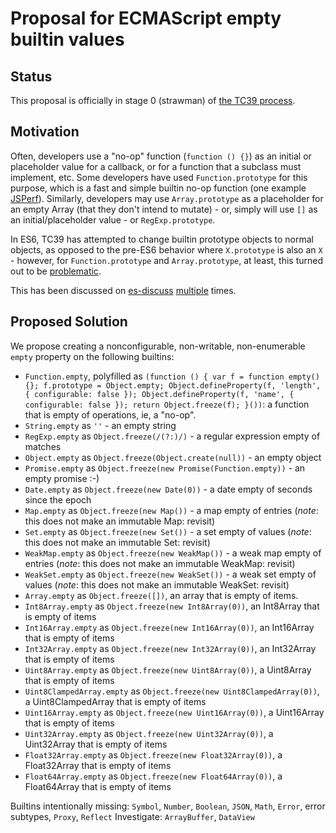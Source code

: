 # Proposal for ECMAScript empty builtin values

## Status

This proposal is officially in stage 0 (strawman) of [the TC39 process](https://docs.google.com/document/d/1QbEE0BsO4lvl7NFTn5WXWeiEIBfaVUF7Dk0hpPpPDzU).

## Motivation
Often, developers use a "no-op" function (`function () {}`) as an initial or placeholder value for a callback, or for a function that a subclass must implement, etc. Some developers have used `Function.prototype` for this purpose, which is a fast and simple builtin no-op function (one example [JSPerf](http://jsperf.com/noop-method-approaches/2)).
Similarly, developers may use `Array.prototype` as a placeholder for an empty Array (that they don't intend to mutate) - or, simply will use `[]` as an initial/placeholder value - or `RegExp.prototype`.

In ES6, TC39 has attempted to change builtin prototype objects to normal objects, as opposed to the pre-ES6 behavior where `X.prototype` is also an `X` - however, for `Function.prototype` and `Array.prototype`, at least, this turned out to be [problematic](https://esdiscuss.org/topic/array-prototype-change-was-tostringtag-spoofing-for-null-and-undefined).

This has been discussed on [es-discuss](https://esdiscuss.org/topic/empty-idea) [multiple](https://esdiscuss.org/topic/my-ecmascript-7-wishlist) times.

## Proposed Solution
We propose creating a nonconfigurable, non-writable, non-enumerable `empty` property on the following builtins:
 - `Function.empty`, polyfilled as `(function () { var f = function empty() {}; f.prototype = Object.empty; Object.defineProperty(f, 'length', { configurable: false }); Object.defineProperty(f, 'name', { configurable: false }); return Object.freeze(f); }())`: a function that is empty of operations, ie, a "no-op".
 - `String.empty` as `''` - an empty string
 - `RegExp.empty` as `Object.freeze(/(?:)/)` - a regular expression empty of matches
 - `Object.empty` as `Object.freeze(Object.create(null))` - an empty object
 - `Promise.empty` as `Object.freeze(new Promise(Function.empty))` - an empty promise :-)
 - `Date.empty` as `Object.freeze(new Date(0))` - a date empty of seconds since the epoch
 - `Map.empty` as `Object.freeze(new Map())` - a map empty of entries (*note*: this does not make an immutable Map: revisit)
 - `Set.empty` as `Object.freeze(new Set())` - a set empty of values (*note*: this does not make an immutable Set: revisit)
 - `WeakMap.empty` as `Object.freeze(new WeakMap())` - a weak map empty of entries (*note*: this does not make an immutable WeakMap: revisit)
 - `WeakSet.empty` as `Object.freeze(new WeakSet())` - a weak set empty of values (*note*: this does not make an immutable WeakSet: revisit)
 - `Array.empty` as `Object.freeze([])`, an array that is empty of items.
 - `Int8Array.empty` as `Object.freeze(new Int8Array(0))`, an Int8Array that is empty of items
 - `Int16Array.empty` as `Object.freeze(new Int16Array(0))`, an Int16Array that is empty of items
 - `Int32Array.empty` as `Object.freeze(new Int32Array(0))`, an Int32Array that is empty of items
 - `Uint8Array.empty` as `Object.freeze(new Uint8Array(0))`, a Uint8Array that is empty of items
 - `Uint8ClampedArray.empty` as `Object.freeze(new Uint8ClampedArray(0))`, a Uint8ClampedArray that is empty of items
 - `Uint16Array.empty` as `Object.freeze(new Uint16Array(0))`, a Uint16Array that is empty of items
 - `Uint32Array.empty` as `Object.freeze(new Uint32Array(0))`, a Uint32Array that is empty of items
 - `Float32Array.empty` as `Object.freeze(new Float32Array(0))`, a Float32Array that is empty of items
 - `Float64Array.empty` as `Object.freeze(new Float64Array(0))`, a Float64Array that is empty of items

Builtins intentionally missing: `Symbol`, `Number`, `Boolean`, `JSON`, `Math`, `Error`, error subtypes, `Proxy`, `Reflect`
Investigate: `ArrayBuffer`, `DataView`
